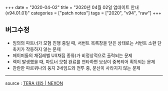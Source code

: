 +++
date = "2020-04-02"
title = "2020년 04월 02일 업데이트 안내 (v94.01.01)"
categories = ["patch notes"]
tags = ["2020", "v94", "raw"]
+++

## 버그수정

- 임의의 파트너가 모험 진행 중일 때, 서번트 목록창을 닫은 상태로는 서번트 소환 단축키가 작동하지 않는 문제
- 페이퍼돌의 채집레벨 UI(채집 종류)가 비정상적으로 출력되는 문제
- 렉이 발생했을 때, 파트너 모험 완료를 연타하면 보상이 중복되어 획득되는 문제
- 찬란한 파르퀴나의 둥지 2네임드와 전투 중, 분신이 사라지지 않는 문제

----

source : [TERA 테라 | NEXON](http://tera.nexon.com/news/update/view.aspx?n4articlesn=432)

